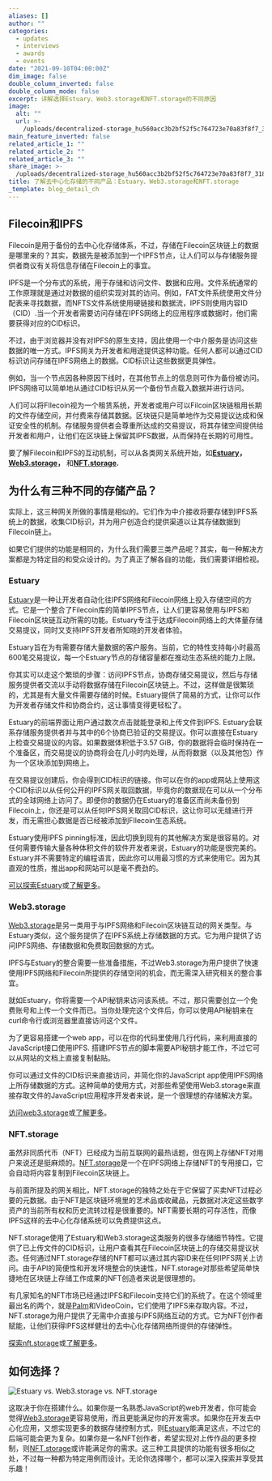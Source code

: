 ```yaml
---
aliases: []
author: ""
categories:
  - updates
  - interviews
  - awards
  - events
date: "2021-09-10T04:00:00Z"
dim_image: false
double_column_inverted: false
double_column_mode: false
excerpt: 详解选择Estuary、Web3.storage和NFT.storage的不同原因
image:
  alt: ""
  url: >-
    /uploads/decentralized-storage_hu560acc3b2bf52f5c764723e70a83f8f7_318054_1500x0_resize_q90_linear.webp
main_feature_inverted: false
related_article_1: ""
related_article_2: ""
related_article_3: ""
share_image: >-
  /uploads/decentralized-storage_hu560acc3b2bf52f5c764723e70a83f8f7_318054_1500x0_resize_q90_linear.webp
title: 了解去中心化存储的不同产品：Estuary、Web3.storage和NFT.storage
_template: blog_detail_ch
---
```


## **Filecoin和IPFS**

Filecoin是用于备份的去中心化存储体系，不过，存储在Filecoin区块链上的数据是哪里来的？其实，数据先是被添加到一个IPFS节点，让人们可以与存储服务提供者商议有关将信息存储在Filecoin上的事宜。

IPFS是一个分布式的系统，用于存储和访问文件、数据和应用。文件系统通常的工作原理就是通过对数据的组织实现对其的访问。例如，FAT文件系统使用文件分配表来寻找数据，而NFTS文件系统使用硬链接和数据流，IPFS则使用内容ID（CID）.当一个开发者需要访问存储在IPFS网络上的应用程序或数据时，他们需要获得对应的CID标识。

不过，由于浏览器并没有对IPFS的原生支持，因此使用一个中介服务是访问这些数据的唯一方式。IPFS网关为开发者和用途提供这种功能。任何人都可以通过CID标识访问存储在IPFS网络上的数据。CID标识让这些数据更具弹性。

例如，当一个节点因各种原因下线时，在其他节点上的信息则可作为备份被访问。IPFS网络可以简单地从通过CID标识从另一个备份节点载入数据并进行访问。

人们可以将FIlecoin视为一个租赁系统，开发者或用户可以Filcoin区块链租用长期的文件存储空间，并付费来存储其数据。区块链只是简单地作为交易提议达成和保证安全性的机制。存储服务提供者会尊重所达成的交易提议，将其存储空间提供给开发者和用户，让他们在区块链上保留其IPFS数据，从而保持在长期的可用性。

要了解Filecoin和IPFS的互动机制，可以从各类网关系统开始，如[**Estuary**](http://estuary.tech)**，** [**Web3.storage**](http://web3.storage)**，** 和[**NFT.storage**](http://nft.storage)**.**

## **为什么有三种不同的存储产品？**

实际上，这三种网关所做的事情是相似的。它们作为中介接收将要存储到IPFS系统上的数据，收集CID标识，并为用户创造合约提供渠道以让其存储数据到Filecoin链上。

如果它们提供的功能是相同的，为什么我们需要三类产品呢？其实，每一种解决方案都是为特定目的和受众设计的。为了真正了解各自的功能，我们需要详细检视。

### **Estuary**

[Estuary](http://estuary.tech)是一种让开发者自动化往IPFS网络和Filecoin网络上投入存储空间的方式。它是一个整合了Filecoin库的简单IPFS节点，让人们更容易使用与IPFS和Filecoin区块链互动所需的功能。Estuary专注于达成Filecoin网络上的大体量存储交易提议，同时又支持IPFS开发者所知晓的开发者体验。

Estuary旨在为有需要存储大量数据的客户服务。当前，它的特性支持每小时最高600笔交易提议，每一个Estuary节点的存储容量都在推动生态系统的能力上限。

你其实可以走这个繁琐的步骤：访问IPFS节点，协商存储交易提议，然后与存储服务提供者交流以手动将数据存储在Filecoin区块链上。不过，这样做是很繁琐的，尤其是有大量文件需要存储的时候。Estuary提供了简易的方式，让你可以作为开发者存储文件和协商合约，这让事情变得更轻松了。

Estuary的前端界面让用户通过数次点击就能登录和上传文件到IPFS. Estuary会联系存储服务提供者并与其中的6个协商已验证的交易提议。你可以直接在Estuary上检查交易提议的内容。如果数据体积低于3.57 GiB，你的数据将会临时保持在一个准备区，而交易提议的协商将会在几小时内处理，从而将数据（以及其他包）作为一个区块添加到网络上。

在交易提议创建后，你会得到CID标识的链接。你可以在你的app或网站上使用这个CID标识以从任何公开的IPFS网关取回数据，毕竟你的数据现在可以从一个分布式的全球网络上访问了。即便你的数据仍在Estuary的准备区而尚未备份到Filecoin上，你还是可以从任何IPFS网关取回CID标识，这让你可以无缝进行开发，而无需担心数据是否已经被添加到FIlecoin生态系统。

Estuary使用IPFS pinning标准，因此切换到现有的其他解决方案是很容易的。对任何需要传输大量各种体积文件的软件开发者来说，Estuary的功能是很完美的。Estuary并不需要特定的编程语言，因此你可以用最习惯的方式来使用它。因为其直观的性质，推出app和网站可以是毫不费劲的。

[可以探索Estuary](https://estuary.tech/)或[了解更多](https://filecoin.io/blog/posts/taking-a-look-at-estuary/)。

### **Web3.storage**

[Web3.storage](http://web3.storage)是另一类用于与IPFS网络和Filecoin区块链互动的网关类型。与Estuary类似，这个服务提供了在IPFS系统上存储数据的方式。它为用户提供了访问IPFS网络、存储数据和免费取回数据的方式。

IPFS与Estuary的整合需要一些准备措施，不过Web3.storage为用户提供了快速使用IPFS网络和Filecoin所提供的存储空间的机会，而无需深入研究相关的整合事宜。

就如Estuary，你将需要一个API秘钥来访问该系统。不过，那只需要创立一个免费账号和上传一个文件而已。当你处理完这个文件后，你可以使用API秘钥来在curl命令行或浏览器里直接访问这个文件。

为了更容易搭建一个web app，可以在你的代码里使用几行代码，来利用直接的JavaScript接口使用IPFS. 搭建IPFS节点的脚本需要API秘钥才能工作，不过它可以从网站的文档上直接复制黏贴。

你可以通过文件的CID标识来直接访问，并简化你的JavaScript app使用IPFS网络上所存储数据的方式。这种简单的使用方式，对那些希望使用Web3.storage来直接存取文件的JavaScript应用程序开发者来说，是一个很理想的存储解决方案。

[访问web3.storage](http://web3.storage)或[了解更多](https://filecoin.io/blog/posts/introducing-web3-storage/)。

### **NFT.storage**

虽然非同质代币（NFT）已经成为当前互联网的最热话题，但在网上存储NFT对用户来说还是挺麻烦的。[NFT.storage](http://nft.storage)是一个在IPFS网络上存储NFT的专用接口，它会自动将内容复制到Filecoin区块链上。

与前面所提及的网关相比，NFT.storage的独特之处在于它保留了买卖NFT过程必要的元数据。由于NFT是区块链环境里的艺术品或收藏品，元数据对决定这些数字资产的当前所有权和历史流转过程是很重要的。NFT需要长期的可存活性，而像IPFS这样的去中心化存储系统可以免费提供这点。

NFT.storage使用了Estuary和Web3.storage这类服务的很多存储细节特性。它提供了已上传文件的CID标识，让用户查看其在Filecoin区块链上的存储交易提议状态。任何通过NFT.storage存储的NFT都可以通过其内容ID来在任何IPFS网关上访问。由于API的简便性和开发环境整合的快速性，NFT.storage对那些希望简单快捷地在区块链上存储工作成果的NFT创造者来说是很理想的。

有几家知名的NFT市场已经通过IPFS和Filecoin支持它们的系统了。在这个领域里最出名的两个，就是[Palm](https://palm.io/)和VideoCoin，它们使用了IPFS来存取内容。不过，NFT.storage为用户提供了无需中介直接与IPFS网络互动的方式。它为NFT创作者赋能，让他们获得IPFS这样健壮的去中心化存储网络所提供的存储弹性。

[探索nft.storage](http://nft.storage)或[了解更多](https://filecoin.io/blog/posts/introducing-nft.storage-free-decentralized-storage-for-nfts/)。

## **如何选择？**

![Estuary vs. Web3.storage vs. NFT.storage](/uploads/nftstorage-web3storage-estuary-comparison.webp)

这取决于你在搭建什么。如果你是一名熟悉JavaScript的web开发者，你可能会觉得[Web3.storage](http://web3.storage)更容易使用，而且更能满足你的开发需求。如果你在开发去中心化应用，又想实现更多的数据存储控制方式，则[Estuary](http://estuary.tech)能满足这点，不过它的后端可能会更为复杂。如果你是一名NFT创作者，希望实现对上传作品的更多控制，则[NFT.storage](https://docs.google.com/document/d/1T8LCur4nqDHRrW-4RScV9TNyCDkl2efVBSlctpmLKOk/edit#heading=h.g7e5xa6zn616)或许能满足你的需求。这三种工具提供的功能有很多相似之处，不过每一种都为特定用例而设计。无论你选择哪个，都可以深入探索并享受其乐趣！
